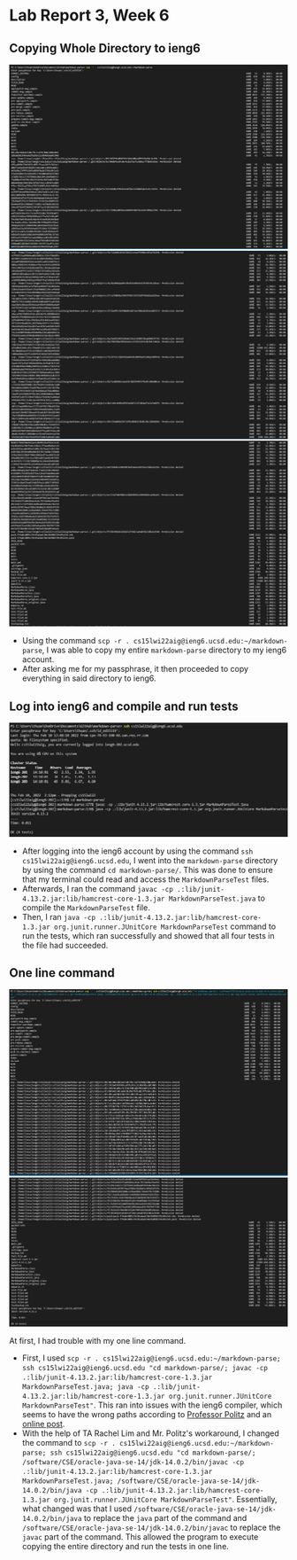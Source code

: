 # Lab Report 3, Week 6

## Copying Whole Directory to ieng6
![Image](copy1.PNG)
![Image](copy2.PNG)
![Image](copy3.PNG)

- Using the command `scp -r . cs15lwi22aig@ieng6.ucsd.edu:~/markdown-parse`, I was able to copy my entire `markdown-parse` directory to my ieng6 account. 
- After asking me for my passphrase, it then proceeded to copy everything in said directory to ieng6. 

## Log into ieng6 and compile and run tests
![Image](runTest2.PNG)

- After logging into the ieng6 account by using the command `ssh cs15lwi22aig@ieng6.ucsd.edu`, I went into the `markdown-parse` directory by using the command `cd markdown-parse/`. This was done to ensure that my terminal could read and access the `MarkdownParseTest` files. 
- Afterwards, I ran the command `javac -cp .:lib/junit-4.13.2.jar:lib/hamcrest-core-1.3.jar MarkdownParseTest.java` to compile the `MarkdownParseTest` file. 
- Then, I ran `java -cp .:lib/junit-4.13.2.jar:lib/hamcrest-core-1.3.jar org.junit.runner.JUnitCore MarkdownParseTest` command to run the tests, which ran successfully and showed that all four tests in the file had succeeded. 

## One line command
![Image](combined_command1.PNG)
![Image](combined_command2.PNG)

At first, I had trouble with my one line command. 
- First, I used `scp -r . cs15lwi22aig@ieng6.ucsd.edu:~/markdown-parse; ssh cs15lwi22aig@ieng6.ucsd.edu "cd markdown-parse/; javac -cp .:lib/junit-4.13.2.jar:lib/hamcrest-core-1.3.jar MarkdownParseTest.java; java -cp .:lib/junit-4.13.2.jar:lib/hamcrest-core-1.3.jar org.junit.runner.JUnitCore MarkdownParseTest"`. This ran into issues with the ieng6 compiler, which seems to have the wrong paths according to [Professor Politz](https://piazza.com/class/kxs0toocqhv4og?cid=354) and an [online post](https://unix.stackexchange.com/questions/332531/why-does-remote-bash-source-bash-profile-instead-of-bashrc).
- With the help of TA Rachel Lim and Mr. Politz's workaround, I changed the command to `scp -r . cs15lwi22aig@ieng6.ucsd.edu:~/markdown-parse; ssh cs15lwi22aig@ieng6.ucsd.edu "cd markdown-parse/; /software/CSE/oracle-java-se-14/jdk-14.0.2/bin/javac -cp .:lib/junit-4.13.2.jar:lib/hamcrest-core-1.3.jar MarkdownParseTest.java; /software/CSE/oracle-java-se-14/jdk-14.0.2/bin/java -cp .:lib/junit-4.13.2.jar:lib/hamcrest-core-1.3.jar org.junit.runner.JUnitCore MarkdownParseTest"`. Essentially, what changed was that I used `/software/CSE/oracle-java-se-14/jdk-14.0.2/bin/java` to replace the `java` part of the command and `/software/CSE/oracle-java-se-14/jdk-14.0.2/bin/javac` to replace the `javac` part of the command. This allowed the program to execute copying the entire directory and run the tests in one line. 